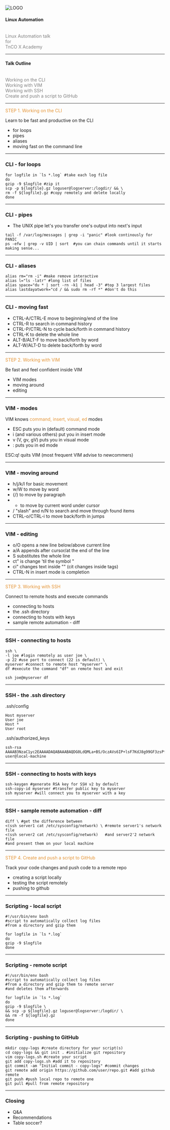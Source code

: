 ![LOGO](https://www.telenor.me/media/Korporativne%20stranice/Logo/telenor_horizontalni.jpg)

#### Linux Automation
<br>
<span style="color:gray">Linux Automation talk</span>
<br>
<span style="color:gray">for</span>
<br>
<span style="color:gray">TnCO X Academy</span>

---

#### Talk Outline
<br>
<span style="color:gray">Working on the CLI</span>
<br>
<span style="color:gray">Working with VIM</span>
<br>
<span style="color:gray">Working with SSH</span>
<br>
<span style="color:gray">Create and push a script to GitHub</span>

---

<span style="color: #e49436">STEP 1. Working on the CLI</span>

Learn to be fast and productive on the CLI

- for loops
- pipes
- aliases
- moving fast on the command line

---

### CLI - for loops

```
for logfile in `ls *.log` #take each log file
do
gzip -9 $logfile #zip it
scp -p ${logfile}.gz loguser@logserver:/logdir/ && \
rm -f ${logfile}.gz #copy remotely and delete locally
done
```

---

### CLI - pipes

- The UNIX pipe let's you transfer one's output into next's input

```
tail -f /var/log/messages | grep -i "panic" #look continously for PANIC
ps -efw | grep -v UID | sort  #you can chain commands until it starts making sense...
```

---

### CLI - aliases

```
alias rm="rm -i" #make remove interactive
alias l="ls -latr" #long list of files
alias space="du * | sort -rn -k1 | head -3" #top 3 largest files
alias lastdayatwork="cd / && sudo rm -rf *" #don't do this
```

---

### CLI - moving fast

- CTRL-A/CTRL-E move to beginning/end of the line
- CTRL-R to search in command history
- CTRL-P/CTRL-N to cycle back/forth in command history
- CTRL-K to delete the whole line
- ALT-B/ALT-F to move back/forth by word
- ALT-W/ALT-D to delete back/forth by word

---

<span style="color: #e49436">STEP 2. Working with VIM</span>

Be fast and feel confident inside VIM

- VIM modes
- moving around
- editing

---

### VIM - modes

VIM knows <span style="color: #e49436">command, insert, visual, ed</span> modes

- ESC puts you in (default) command mode
- i (and various others) put you in insert mode
- v (V, gv, gV) puts you in visual mode
- : puts you in ed mode

ESC:q! quits VIM (most frequent VIM advise to newcommers)

---

### VIM - moving around

- h/j/k/l for basic movement
- w/W to move by word
- {/} to move by paragraph
- * to move by current word under cursor
- / "slash" and n/N to search and move through found items
- CTRL-o/CTRL-i to move back/forth in jumps

---

### VIM - editing

- o/O opens a new line below/above current line
- a/A appends after cursor/at the end of the line
- S substitutes the whole line
- ct" is change 'til the symbol "
- ci" changes text inside "" (cit changes inside tags)
- CTRL-N in insert mode is completion

---

<span style="color: #e49436">STEP 3. Working with SSH</span>

Connect to remote hosts and execute commands

- connecting to hosts
- the .ssh directory
- connecting to hosts with keys
- sample remote automation - diff

---

### SSH - connecting to hosts

```
ssh \
-l joe #login remotely as user joe \
-p 22 #use port to connect (22 is default) \
myserver #connect to remote host "myserver" \
df #execute the command "df" on remote host and exit
```

```
ssh joe@myserver df
```

---

### SSH - the .ssh directory

.ssh/config

```
Host myserver
User joe
Host *
User root
```

.ssh/authorized_keys
```
ssh-rsa AAAAB3NzaC1yc2EAAAADAQABAAABAQDG0LdQMLa+BS/OczAVs6IP+lsF7KdJ8g99GF3zsPfE1TnLo6rnb0mYiCCwTyNmcP/RnlMztfqIGZMuWYQPWSVBZFEYegU1I2B3F+Oe9pAasEEo/uDCxcziK2U33VtgoXevnuiOOVyH+KrRkGrkqNhrEPmwyc6mqpmwK43/YxFarWzqP3n/Dn4IF7Jhpq7Or8hMxyT8RIgt9HTHLEbBu/kODH1ZE7kdPrLxCJIHiGp+YBfV/7w6Uxd7Hyy65o8o89laKuih31V8Tsayzj1SWL8Hxmva8/Jpe0IBhDyRR0tlR7dgNWpQmTrqmLdNdxWlWtE9EEPIy4kNY0v7hr8/cPTR user@local-machine
```
---

### SSH - connecting to hosts with keys

```
ssh-keygen #generate RSA key for SSH v2 by default
ssh-copy-id myserver #transfer public key to myserver
ssh myserver #will connect you to myserver with a key
```

---

### SSH - sample remote automation - diff

```
diff \ #get the difference between
<(ssh server1 cat /etc/sysconfig/network) \ #remote server1's network file
<(ssh server2 cat /etc/sysconfig/network)   #and server2'2 network file
#and present them on your local machine
```
---

<span style="color: #e49436">STEP 4. Create and push a script to GitHub</span>

Track your code changes and push code to a remote repo

- creating a script locally
- testing the script remotely
- pushing to github

---

### Scripting - local script

```
#!/usr/bin/env bash
#script to automatically collect log files
#from a directory and gzip them

for logfile in `ls *.log`
do
gzip -9 $logfile
done
```
---

### Scripting - remote script

```
#!/usr/bin/env bash
#script to automatically collect log files
#from a directory and gzip them to remote server
#and deletes them afterwards

for logfile in `ls *.log`
do
gzip -9 $logfile \
&& scp -p ${logfile}.gz loguser@logserver:/logdir/ \
&& rm -f ${logfile}.gz
done
```
---

### Scripting - pushing to GitHub

```
mkdir copy-logs #create directory for your script(s)
cd copy-logs && git init . #initialize git repository
vim copy-logs.sh #create your script
git add copy-logs.sh #add it to repository
git commit -am "Initial commit - copy-logs" #commit changes
git remote add origin https://github.com/user/repo.git #add github remote
git push #push local repo to remote one
git pull #pull from remote repository
```

---

### Closing

- Q&A
- Recommendations
- Table soccer?

